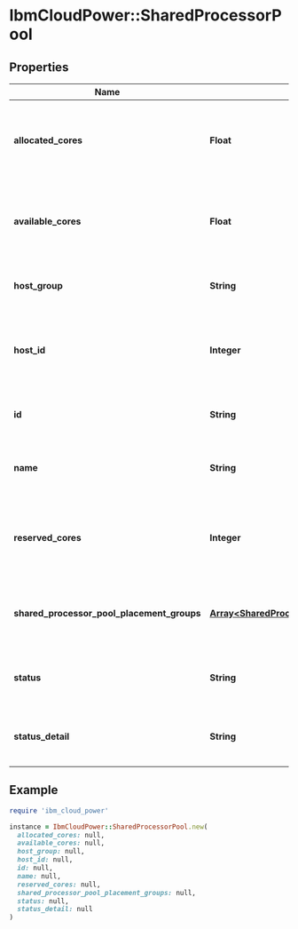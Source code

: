 # IbmCloudPower::SharedProcessorPool

## Properties

| Name | Type | Description | Notes |
| ---- | ---- | ----------- | ----- |
| **allocated_cores** | **Float** | The amount of allocated processor cores for the Shared Processor Pool |  |
| **available_cores** | **Float** | The amount of available processor cores for the Shared Processor Pool |  |
| **host_group** | **String** | The host group the host belongs to | [optional] |
| **host_id** | **Integer** | The ID of the host where the Shared Processor Pool resides | [optional] |
| **id** | **String** | The id of the Shared Processor Pool |  |
| **name** | **String** | The name of the Shared Processor Pool |  |
| **reserved_cores** | **Integer** | The amount of reserved processor cores for the Shared Processor Pool |  |
| **shared_processor_pool_placement_groups** | [**Array&lt;SharedProcessorPoolPlacementGroup&gt;**](SharedProcessorPoolPlacementGroup.md) | list of Shared Processor Pool Placement Groups | [optional] |
| **status** | **String** | The status of the Shared Processor Pool | [optional] |
| **status_detail** | **String** | The status details of the Shared Processor Pool | [optional] |

## Example

```ruby
require 'ibm_cloud_power'

instance = IbmCloudPower::SharedProcessorPool.new(
  allocated_cores: null,
  available_cores: null,
  host_group: null,
  host_id: null,
  id: null,
  name: null,
  reserved_cores: null,
  shared_processor_pool_placement_groups: null,
  status: null,
  status_detail: null
)
```

